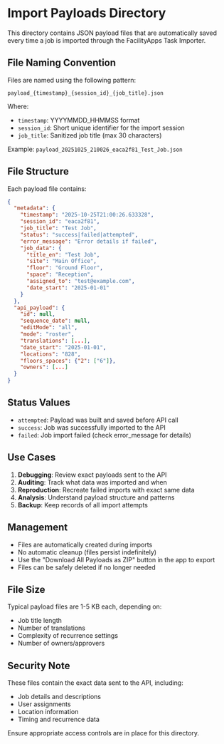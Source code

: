 # Import Payloads Directory

This directory contains JSON payload files that are automatically saved every time a job is imported through the FacilityApps Task Importer.

## File Naming Convention

Files are named using the following pattern:
```
payload_{timestamp}_{session_id}_{job_title}.json
```

Where:
- `timestamp`: YYYYMMDD_HHMMSS format
- `session_id`: Short unique identifier for the import session
- `job_title`: Sanitized job title (max 30 characters)

Example: `payload_20251025_210026_eaca2f81_Test_Job.json`

## File Structure

Each payload file contains:

```json
{
  "metadata": {
    "timestamp": "2025-10-25T21:00:26.633328",
    "session_id": "eaca2f81",
    "job_title": "Test Job",
    "status": "success|failed|attempted",
    "error_message": "Error details if failed",
    "job_data": {
      "title_en": "Test Job",
      "site": "Main Office",
      "floor": "Ground Floor",
      "space": "Reception",
      "assigned_to": "test@example.com",
      "date_start": "2025-01-01"
    }
  },
  "api_payload": {
    "id": null,
    "sequence_date": null,
    "editMode": "all",
    "mode": "roster",
    "translations": [...],
    "date_start": "2025-01-01",
    "locations": "828",
    "floors_spaces": {"2": ["6"]},
    "owners": [...]
  }
}
```

## Status Values

- `attempted`: Payload was built and saved before API call
- `success`: Job was successfully imported to the API
- `failed`: Job import failed (check error_message for details)

## Use Cases

1. **Debugging**: Review exact payloads sent to the API
2. **Auditing**: Track what data was imported and when
3. **Reproduction**: Recreate failed imports with exact same data
4. **Analysis**: Understand payload structure and patterns
5. **Backup**: Keep records of all import attempts

## Management

- Files are automatically created during imports
- No automatic cleanup (files persist indefinitely)
- Use the "Download All Payloads as ZIP" button in the app to export
- Files can be safely deleted if no longer needed

## File Size

Typical payload files are 1-5 KB each, depending on:
- Job title length
- Number of translations
- Complexity of recurrence settings
- Number of owners/approvers

## Security Note

These files contain the exact data sent to the API, including:
- Job details and descriptions
- User assignments
- Location information
- Timing and recurrence data

Ensure appropriate access controls are in place for this directory.
